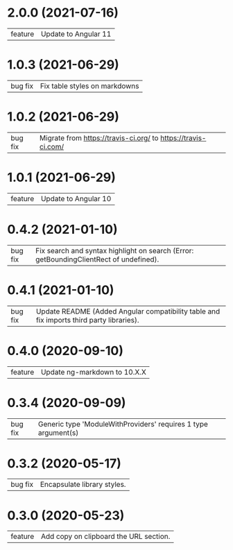 # 2.0.0 (2021-07-16)

|         |                      |
| ------- | -------------------- |
| feature | Update to Angular 11 |

# 1.0.3 (2021-06-29)

|         |                               |
| ------- | ----------------------------- |
| bug fix | Fix table styles on markdowns |

# 1.0.2 (2021-06-29)

|         |                                                               |
| ------- | ------------------------------------------------------------- |
| bug fix | Migrate from https://travis-ci.org/ to https://travis-ci.com/ |

# 1.0.1 (2021-06-29)

|         |                      |
| ------- | -------------------- |
| feature | Update to Angular 10 |

# 0.4.2 (2021-01-10)

|         |                                                                                        |
| ------- | -------------------------------------------------------------------------------------- |
| bug fix | Fix search and syntax highlight on search (Error: getBoundingClientRect of undefined). |

# 0.4.1 (2021-01-10)

|         |                                                                                          |
| ------- | ---------------------------------------------------------------------------------------- |
| bug fix | Update README (Added Angular compatibility table and fix imports third party libraries). |

# 0.4.0 (2020-09-10)

|         |                              |
| ------- | ---------------------------- |
| feature | Update ng-markdown to 10.X.X |

# 0.3.4 (2020-09-09)

|         |                                                                   |
| ------- | ----------------------------------------------------------------- |
| bug fix | Generic type 'ModuleWithProviders<T>' requires 1 type argument(s) |

# 0.3.2 (2020-05-17)

|         |                             |
| ------- | --------------------------- |
| bug fix | Encapsulate library styles. |

# 0.3.0 (2020-05-23)

|         |                                        |
| ------- | -------------------------------------- |
| feature | Add copy on clipboard the URL section. |
